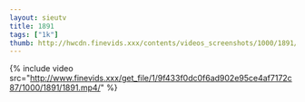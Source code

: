 ```yaml
--- 
layout: sieutv
title: 1891
tags: ["1k"]
thumb: http://hwcdn.finevids.xxx/contents/videos_screenshots/1000/1891/preview.mp4.jpg
---
```

{% include video src="http://www.finevids.xxx/get_file/1/9f433f0dc0f6ad902e95ce4af7172c87/1000/1891/1891.mp4/" %} 
